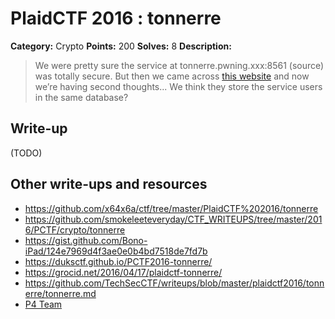 # PlaidCTF 2016 : tonnerre

**Category:** Crypto
**Points:** 200
**Solves:** 8
**Description:**

> We were pretty sure the service at tonnerre.pwning.xxx:8561 (source) was totally secure. But then we came across [this website](http://tonnerre.pwning.xxx:8560/) and now we’re having second thoughts... We think they store the service users in the same database?

## Write-up

(TODO)

## Other write-ups and resources

* <https://github.com/x64x6a/ctf/tree/master/PlaidCTF%202016/tonnerre>
* <https://github.com/smokeleeteveryday/CTF_WRITEUPS/tree/master/2016/PCTF/crypto/tonnerre>
* <https://gist.github.com/Bono-iPad/124e7969d4f3ae0e0b4bd7518de7fd7b>
* <https://duksctf.github.io/PCTF2016-tonnerre/>
* <https://grocid.net/2016/04/17/plaidctf-tonnerre/>
* https://github.com/TechSecCTF/writeups/blob/master/plaidctf2016/tonnerre/tonnerre.md
* [P4 Team](https://github.com/p4-team/ctf/tree/master/2016-04-15-plaid-ctf/crypto_tonnerre)
